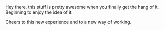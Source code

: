 Hey there, this stuff is pretty awesome when you finally get the hang of it. 
Beginning to enjoy the idea of it.

Cheers to this new experience and to a new way of working.


